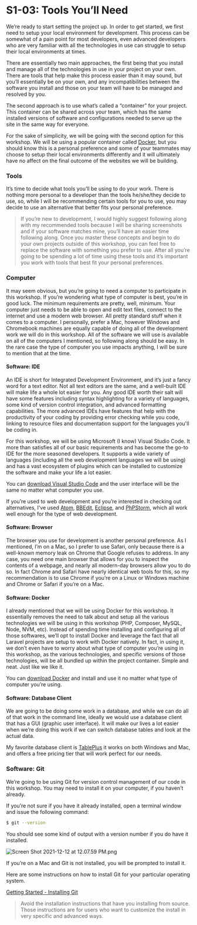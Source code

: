 # S1-03: Tools You’ll Need

We’re ready to start setting the project up. In order to get started, we first need to setup your local environment for development. This process can be somewhat of a pain point for most developers, even advanced developers who are very familiar with all the technologies in use can struggle to setup their local environments at times.

There are essentially two main approaches, the first being that you install and manage all of the technologies in use in your project on your own. There are tools that help make this process easier than it may sound, but you’ll essentially be on your own, and any incompatibilities between the software you install and those on your team will have to be managed and resolved by you.

The second approach is to use what’s called a “container” for your project. This container can be shared across your team, which has the same installed versions of software and configurations needed to serve up the site in the same way for everyone.

For the sake of simplicity, we will be going with the second option for this workshop. We will be using a popular container called [Docker](https://www.docker.com), but you should know this is a personal preference and some of your teammates may choose to setup their local environments differently and it will ultimately have no affect on the final outcome of the websites we will be building.

### Tools

It’s time to decide what tools you’ll be using to do your work. There is nothing more personal to a developer than the tools he/she/they decide to use, so, while I will be recommending certain tools for you to use, you may decide to use an alternative that better fits your personal preference.

> If you’re new to development, I would highly suggest following along with my recommended tools because I will be sharing screenshots and if your software matches mine, you’ll have an easier time following along. Once you master these concepts and begin to do your own projects outside of this workshop, you can feel free to replace the software with something you prefer to use. After all you’re going to be spending a lot of time using these tools and it’s important you work with tools that best fit your personal preferences.

### Computer

It may seem obvious, but you’re going to need a computer to participate in this workshop. If you’re wondering what type of computer is best, you’re in good luck. The minimum requirements are pretty, well, minimum. Your computer just needs to be able to open and edit text files, connect to the internet and use a modern web browser. All pretty standard stuff when it comes to a computer. I personally, prefer a Mac, however Windows and Chromebook machines are equally capable of doing all of the development work we will do in this workshop. All of the software we will use is available on all of the computers I mentioned, so following along should be easy. In the rare case the type of computer you use impacts anything, I will be sure to mention that at the time.

#### Software: IDE

An IDE is short for Integrated Development Environment, and it’s just a fancy word for a text editor. Not all text editors are the same, and a well-built IDE will make life a whole lot easier for you. Any good IDE worth their salt will have some features including syntax highlighting for a variety of languages, some kind of version control integration, and advanced formatting capabilities. The more advanced IDEs have features that help with the productivity of your coding by providing error checking while you code, linking to resource files and documentation support for the languages you'll be coding in.

For this workshop, we will be using Microsoft (I know) Visual Studio Code. It more than satisfies all of our basic requirements and has become the go-to IDE for the more seasoned developers. It supports a wide variety of languages (including all the web development languages we will be using) and has a vast ecosystem of plugins which can be installed to customize the software and make your life a lot easier.

You can [download Visual Studio Code](https://code.visualstudio.com/download) and the user interface will be the same no matter what computer you use.

If you’re used to web development and you’re interested in checking out alternatives, I’ve used [Atom](https://atom.io), [BBEdit](https://www.barebones.com), [Eclipse](https://www.eclipse.org/ide/), and [PhPStorm](https://www.jetbrains.com/phpstorm/promo/?source=google&medium=cpc&campaign=14335686138&gclid=EAIaIQobChMI0JDM3-S79AIVMXxvBB0bow9EEAAYASAAEgKRI_D_BwE), which all work well enough for the type of web development.

#### Software: Browser

The browser you use for development is another personal preference. As I mentioned, I’m on a Mac, so I prefer to use Safari, only because there is a well-known memory leak on Chrome that Google refuses to address. In any case, you need one main browser that allows for you to inspect the contents of a webpage, and nearly all modern-day browsers allow you to do so. In fact Chrome and Safari have nearly identical web tools for this, so my recommendation is to use Chrome if you’re on a Linux or Windows machine and Chrome or Safari if you’re on a Mac.

#### Software: Docker

I already mentioned that we will be using Docker for this workshop. It essentially removes the need to talk about and setup all the various technologies we will be using in this workshop (PHP, Composer, MySQL, Node, NVM, etc). Instead of spending time installing and configuring all of those softwares, we’ll opt to install Docker and leverage the fact that all Laravel projects are setup to work with Docker natively. In fact, in using it, we don’t even have to worry about what type of computer you’re using in this workshop, as the various technologies, and specific versions of those technologies, will be all bundled up within the project container. Simple and neat. Just like we like it.

You can [download Docker](https://docs.docker.com/get-docker/) and install and use it no matter what type of computer you’re using.

#### Software: Database Client

We are going to be doing some work in a database, and while we can do all of that work in the command line, ideally we would use a database client that has a GUI (graphic user interface). It will make our lives a lot easier when we’re doing this work if we can switch database tables and look at the actual data.

My favorite database client is [TablePlus](https://tableplus.com) it works on both Windows and Mac, and offers a free pricing tier that will work perfect for our needs.

### Software: Git

We’re going to be using Git for version control management of our code in this workshop. You may need to install it on your computer, if you haven’t already.

If you’re not sure if you have it already installed, open a terminal window and issue the following command:

```Bash
$ git --version
```

You should see some kind of output with a version number if you do have it installed.

![Screen Shot 2021-12-12 at 12.07.59 PM.png](S1-03:%20Tools%20You%E2%80%99ll%20Need.assets/Screen%20Shot%202021-12-12%20at%2012.07.59%20PM.png)

If you’re on a Mac and Git is not installed, you will be prompted to install it.

Here are some instructions on how to install Git for your particular operating system.

[Getting Started - Installing Git](https://git-scm.com/book/en/v2/Getting-Started-Installing-Git)

> Avoid the installation instructions that have you installing from source. Those instructions are for users who want to customize the install in very specific and advanced ways.

